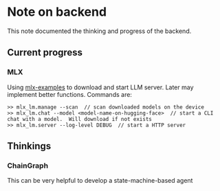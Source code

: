 # Note on backend
This note documented the thinking and progress of the backend.

## Current progress
### MLX
Using [mlx-examples](https://github.com/ml-explore/mlx-examples) to download and start LLM server.  Later may implement better functions.  Commands are:
```
>> mlx_lm.manage --scan  // scan downloaded models on the device
>> mlx_lm.chat --model <model-name-on-hugging-face>  // start a CLI chat with a model.  Will download if not exists
>> mlx_lm.server --log-level DEBUG  // start a HTTP server
```

## Thinkings
### ChainGraph
This can be very helpful to develop a state-machine-based agent